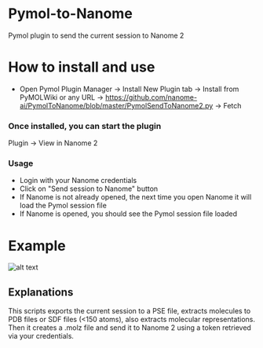 # Pymol-to-Nanome

Pymol plugin to send the current session to Nanome 2

# How to install and use

- Open Pymol Plugin Manager → Install New Plugin tab → Install from PyMOLWiki or any URL → https://github.com/nanome-ai/PymolToNanome/blob/master/PymolSendToNanome2.py → Fetch

### Once installed, you can start the plugin

Plugin → View in Nanome 2

### Usage

- Login with your Nanome credentials
- Click on "Send session to Nanome" button
- If Nanome is not already opened, the next time you open Nanome it will load the Pymol session file
- If Nanome is opened, you should see the Pymol session file loaded

# Example

![alt text](https://i.postimg.cc/pyR9KhTP/Pymol-Example-quickdrop.jpg)

## Explanations

This scripts exports the current session to a PSE file, extracts molecules to PDB files or SDF files (<150 atoms), also extracts molecular representations.
Then it creates a .molz file and send it to Nanome 2 using a token retrieved via your credentials.


